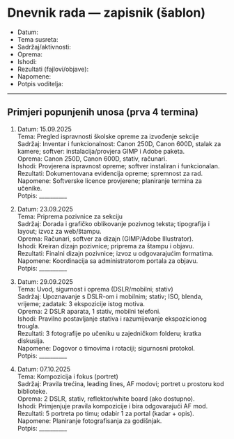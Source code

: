 # Dnevnik rada — zapisnik (šablon)

- Datum:
- Tema susreta:
- Sadržaj/aktivnosti:
- Oprema:
- Ishodi:
- Rezultati (fajlovi/objave):
- Napomene:
- Potpis voditelja:

---

## Primjeri popunjenih unosa (prva 4 termina)

1) Datum: 15.09.2025  
Tema: Pregled ispravnosti školske opreme za izvođenje sekcije  
Sadržaj: Inventar i funkcionalnost: Canon 250D, Canon 600D, stalak za kamere; softver: instalacija/provjera GIMP i Adobe paketa.  
Oprema: Canon 250D, Canon 600D, stativ, računari.  
Ishodi: Provjerena ispravnost opreme; softver instaliran i funkcionalan.  
Rezultati: Dokumentovana evidencija opreme; spremnost za rad.  
Napomene: Softverske licence provjerene; planiranje termina za učenike.  
Potpis: __________

2) Datum: 23.09.2025  
Tema: Priprema pozivnice za sekciju  
Sadržaj: Dorada i grafičko oblikovanje pozivnog teksta; tipografija i layout; izvoz za web/štampu.  
Oprema: Računari, softver za dizajn (GIMP/Adobe Illustrator).  
Ishodi: Kreiran dizajn pozivnice; priprema za štampu i objavu.  
Rezultati: Finalni dizajn pozivnice; izvoz u odgovarajućim formatima.  
Napomene: Koordinacija sa administratorom portala za objavu.  
Potpis: __________

3) Datum: 29.09.2025  
Tema: Uvod, sigurnost i oprema (DSLR/mobilni; stativ)  
Sadržaj: Upoznavanje s DSLR-om i mobilnim; stativ; ISO, blenda, vrijeme; zadatak: 3 ekspozicije istog motiva.  
Oprema: 2 DSLR aparata, 1 stativ, mobilni telefoni.  
Ishodi: Pravilno postavljanje stativa i razumijevanje ekspozicionog trougla.  
Rezultati: 3 fotografije po učeniku u zajedničkom folderu; kratka diskusija.  
Napomene: Dogovor o timovima i rotaciji; sigurnosni protokol.  
Potpis: __________

4) Datum: 07.10.2025  
Tema: Kompozicija i fokus (portret)  
Sadržaj: Pravila trećina, leading lines, AF modovi; portret u prostoru kod biblioteke.  
Oprema: 2 DSLR, stativ, reflektor/white board (ako dostupno).  
Ishodi: Primjenjuje pravila kompozicije i bira odgovarajući AF mod.  
Rezultati: 5 portreta po timu; odabir 1 za portal (kadar + opis).  
Napomene: Planiranje fotografisanja za godišnjak.  
Potpis: __________
